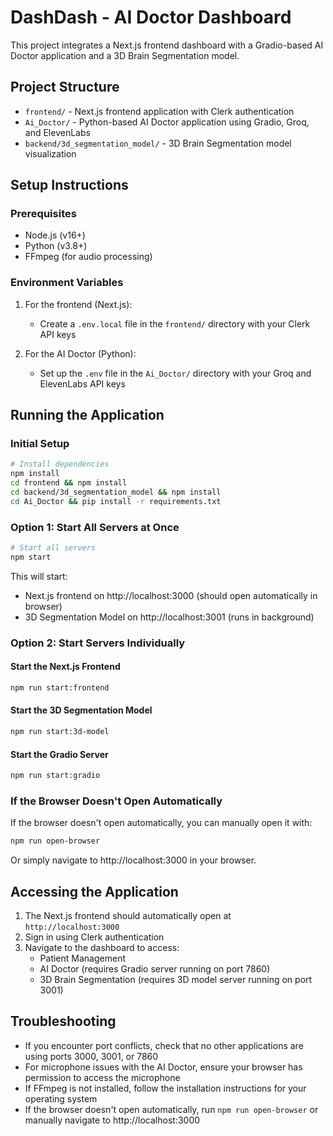 # DashDash - AI Doctor Dashboard

This project integrates a Next.js frontend dashboard with a Gradio-based AI Doctor application and a 3D Brain Segmentation model.

## Project Structure

- `frontend/` - Next.js frontend application with Clerk authentication
- `Ai_Doctor/` - Python-based AI Doctor application using Gradio, Groq, and ElevenLabs
- `backend/3d_segmentation_model/` - 3D Brain Segmentation model visualization

## Setup Instructions

### Prerequisites

- Node.js (v16+)
- Python (v3.8+)
- FFmpeg (for audio processing)

### Environment Variables

1. For the frontend (Next.js):
   - Create a `.env.local` file in the `frontend/` directory with your Clerk API keys
   
2. For the AI Doctor (Python):
   - Set up the `.env` file in the `Ai_Doctor/` directory with your Groq and ElevenLabs API keys

## Running the Application

### Initial Setup

```bash
# Install dependencies
npm install
cd frontend && npm install
cd backend/3d_segmentation_model && npm install
cd Ai_Doctor && pip install -r requirements.txt
```

### Option 1: Start All Servers at Once

```bash
# Start all servers
npm start
```

This will start:
- Next.js frontend on http://localhost:3000 (should open automatically in browser)
- 3D Segmentation Model on http://localhost:3001 (runs in background)

### Option 2: Start Servers Individually

#### Start the Next.js Frontend

```bash
npm run start:frontend
```

#### Start the 3D Segmentation Model

```bash
npm run start:3d-model
```

#### Start the Gradio Server

```bash
npm run start:gradio
```

### If the Browser Doesn't Open Automatically

If the browser doesn't open automatically, you can manually open it with:

```bash
npm run open-browser
```

Or simply navigate to http://localhost:3000 in your browser.

## Accessing the Application

1. The Next.js frontend should automatically open at `http://localhost:3000`
2. Sign in using Clerk authentication
3. Navigate to the dashboard to access:
   - Patient Management
   - AI Doctor (requires Gradio server running on port 7860)
   - 3D Brain Segmentation (requires 3D model server running on port 3001)

## Troubleshooting

- If you encounter port conflicts, check that no other applications are using ports 3000, 3001, or 7860
- For microphone issues with the AI Doctor, ensure your browser has permission to access the microphone
- If FFmpeg is not installed, follow the installation instructions for your operating system
- If the browser doesn't open automatically, run `npm run open-browser` or manually navigate to http://localhost:3000 
